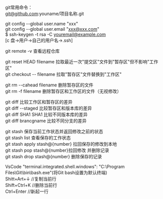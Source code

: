 git常用命令：</br>
git@github.com:youname/项目名称.git

git config --global user.name "xxx"</br>
git config --global user.email "xxx@xxx.com"</br>
$ ssh-keygen -t rsa -C youremail@example.com</br>
[c 盘->用户->自己的用户名->.ssh]

git remote -v 查看远程仓库

git reset HEAD filename 拉取最近一次"提交区"文件到"暂存区"但不影响"工作区"</br>
git checkout -- filename 拉取"暂存区"文件替换到"工作区"

git rm --cahead filename 删除暂存区的文件</br>
git rm -f filename 删除暂存区和工作区的文件（无视修改）

git diff 比较工作区和暂存区的差异</br>
git diff --staged 比较暂存区和版本库的差异</br>
git diff SHA1 SHA1 比较不同版本库的差异</br>
git diff brancgname 比较不同分支的差异

git stash 保存当前工作状态并返回修改之前的状态</br>
git stash list 查看保存的工作状态</br>
git stash apply stash@{number} 拉回保存的修改到本地</br>
git stash pop stash@{number}拉回修改 并删除记录</br>
git stash drop stash@{number} 删除保存的记录

VsCode
"terminal.integrated.shell.windows": "C:\\Program Files\\Git\\bin\\bash.exe"(将Git bash设置为默认终端)</br>
Shitt+Art+↓ //复制当前行</br>
Shift+Ctrl+K //删除当前行</br>
Ctrl+Enter //新起一行</br>

